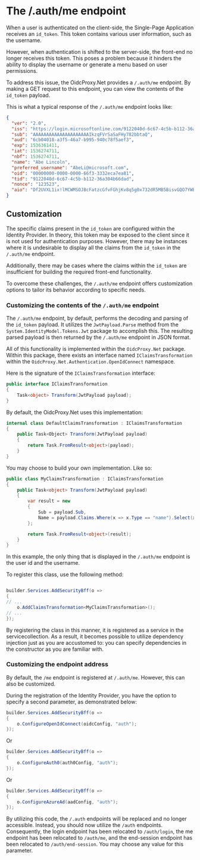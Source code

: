 # The /.auth/me endpoint

When a user is authenticated on the client-side, the Single-Page Application receives an `id_token`. This token contains various user information, such as the username.

However, when authentication is shifted to the server-side, the front-end no longer receives this token. This poses a problem because it hinders the ability to display the username or generate a menu based on user permissions.

To address this issue, the OidcProxy.Net provides a `/.auth/me` endpoint. By making a GET request to this endpoint, you can view the contents of the `id_token` payload.

This is what a typical response of the `/.auth/me` endpoint looks like:

```json
{
  "ver": "2.0",
  "iss": "https://login.microsoftonline.com/9122040d-6c67-4c5b-b112-36a304b66dad/v2.0",
  "sub": "AAAAAAAAAAAAAAAAAAAAAIkzqFVrSaSaFHy782bbtaQ",
  "aud": "6cb04018-a3f5-46a7-b995-940c78f5aef3",
  "exp": 1536361411,
  "iat": 1536274711,
  "nbf": 1536274711,
  "name": "Abe Lincoln",
  "preferred_username": "AbeLi@microsoft.com",
  "oid": "00000000-0000-0000-66f3-3332eca7ea81",
  "tid": "9122040d-6c67-4c5b-b112-36a304b66dad",
  "nonce": "123523",
  "aio": "Df2UVXL1ix!lMCWMSOJBcFatzcGfvFGhjKv8q5g0x732dR5MB5BisvGQO7YWByjd8iQDLq!eGbIDakyp5mnOrcdqHeYSnltepQmRp6AIZ8jY"
}
```

## Customization

The specific claims present in the `id_token` are configured within the Identity Provider. In theory, this token may be exposed to the client since it is not used for authentication purposes. However, there may be instances where it is undesirable to display all the claims from the `id_token` in the `/.auth/me` endpoint.

Additionally, there may be cases where the claims within the `id_token` are insufficient for building the required front-end functionality.

To overcome these challenges, the `/.auth/me` endpoint offers customization options to tailor its behavior according to specific needs.

### Customizing the contents of the `/.auth/me` endpoint

The `/.auth/me` endpoint, by default, performs the decoding and parsing of the `id_token` payload. It utilizes the `JwtPayload.Parse` method from the `System.IdentityModel.Tokens.Jwt` package to accomplish this. The resulting parsed payload is then returned by the `/.auth/me` endpoint in JSON format.

All of this functionality is implemented within the `OidcProxy.Net` package. Within this package, there exists an interface named `IClaimsTransformation` within the `OidcProxy.Net.Authentication.OpenIdConnect` namespace.

Here is the signature of the `IClaimsTransformation` interface:

```csharp
public interface IClaimsTransformation
{
    Task<object> Transform(JwtPayload payload);
}
```

By default, the OidcProxy.Net uses this implementation:

```csharp
internal class DefaultClaimsTransformation : IClaimsTransformation
{ 
    public Task<Object> Transform(JwtPayload payload) 
    {
        return Task.FromResult<object>(payload);
    }
}
```

You may choose to build your own implementation. Like so:

```csharp
public class MyClaimsTransformation : IClaimsTransformation
{
    public Task<object> Transform(JwtPayload payload)
    {
        var result = new
        {
            Sub = payload.Sub,
            Name = payload.Claims.Where(x => x.Type == "name").Select(x => x.Value).FirstOrDefault()
        };

        return Task.FromResult<object>(result);
    }
}
```

In this example, the only thing that is displayed in the `/.auth/me` endpoint is the user id and the username.

To register this class, use the following method:

```csharp

builder.Services.AddSecurityBff(o =>
{
// ...
    o.AddClaimsTransformation<MyClaimsTransformation>();
// ...
});
```

By registering the class in this manner, it is registered as a service in the servicecollection. As a result, it becomes possible to utilize dependency injection just as you are accustomed to: you can specify dependencies in the constructor as you are familiar with.

### Customizing the endpoint address

By default, the `/me` endpoint is registered at `/.auth/me`. However, this can also be customized.

During the registration of the Identity Provider, you have the option to specify a second parameter, as demonstrated below:

```csharp
builder.Services.AddSecurityBff(o =>
{
    o.ConfigureOpenIdConnect(oidcConfig, "auth");
});
```

Or

```csharp
builder.Services.AddSecurityBff(o =>
{
    o.ConfigureAuth0(auth0Config, "auth");
});
```

Or

```csharp
builder.Services.AddSecurityBff(o =>
{
    o.ConfigureAzureAd(aadConfig, "auth");
});
```

By utilizing this code, the `/.auth` endpoints will be replaced and no longer accessible. Instead, you should now utilize the `/auth` endpoints. Consequently, the login endpoint has been relocated to `/auth/login`, the me endpoint has been relocated to `/auth/me`, and the end-session endpoint has been relocated to `/auth/end-session`. You may choose any value for this parameter.